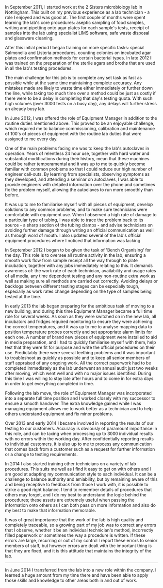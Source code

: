 In September 2011, I started work at the 2 Sisters microbiology lab in
Nottingham. This built on my previous experience as a lab technician - a role I
enjoyed and was good at. The first couple of months were spent learning the
lab's core procedures: aseptic sampling of food samples, writing and pipetting
onto agar plates for each sample's tests, receipt of samples into the lab using
specialist LIMS software, safe waste disposal and glassware cleaning.

After this initial period I began training on more specific tasks: special
Salmonella and Listeria procedures, counting colonies on incubated agar plates
and confirmation methods for certain bacterial types. In late 2012 I was trained
on the preparation of the sterile agars and broths that are used in all the
lab's testing procedures.

The main challenge for this job is to complete any set task as fast as possible
while at the same time maintaining complete accuracy. Any mistakes made are
likely to waste time either immediately or further down the line, while taking
too much time over a method could be just as costly if there were to be a delay
in completing that day's testing quota. With such high volumes (over 3000 tests
on a busy day), any delays will further stress an already busy lab.

In June 2012, I was offered the role of Equipment Manager in addition to the
routine duties mentioned above. This proved to be an enjoyable challenge, which
required me to balance commissioning, calibration and maintenance of 100's of
pieces of equipment with the routine lab duties that were assigned to me every
day.

One of the main problems facing me was to keep the lab's autoclaves in
operation. Years of relentless 24 hour use, together with hard water and
substantial modifications during their history, mean that these machines could
be rather temperamental and it was up to me to quickly become familiar with
common problems so that I could reduce our high number of engineer call-outs. By
learning from specialists, observing symptoms as they developed, and attending a
seminar on autoclaves, I was able to provide engineers with detailed information
over the phone and sometimes fix the problem myself, allowing the autoclaves to
run more smoothly than before.

It was up to me to familiarise myself with all pieces of equipment, develop
solutions to any common problems, and to make sure technicians were comfortable
with equipment use. When I observed a high rate of damage to a particular type
of tubing, I was able to trace the problem back to its source - a sharp section
of the tubing clamps - and advise technicians on avoiding further damage through
writing an official communication as well as through word of mouth. I also
updated several of the lab's official equipment procedures where I noticed that
information was lacking.

In September 2012 I began to be given the task of 'Bench Organising' for the
day. This role is to oversee all routine activity in the lab, ensuring a smooth
work flow from sample receipt all the way through to plate incubation, together
with any jobs immediately relating to this. It demands awareness of: the work
rate of each technician, availability and usage rates of all media, any time
dependent testing and any non-routine extra work as well as making sure all
methods are carried out correctly. Avoiding delays or backlogs between different
testing stages can be especially tough, especially as work rates change
depending on the type of samples being tested at the time.

In early 2013 the lab began preparing for the ambitious task of moving to a new
building, and during this time Equipment Manager became a full time role for
several weeks. As soon as they were switched on in the new lab, all incubators
and fridges required monitoring to ensure they were achieving the correct
temperatures, and it was up to me to analyse mapping data to position
temperature probes correctly and set appropriate alarm limits for each one. A
number of brand new pieces of equipment were installed to aid in media
preparation, and I had to quickly familiarise myself with them, help test that
they were fit for purpose and write the official procedures on their use.
Predictably there were several teething problems and it was important to
troubleshoot as quickly as possible and to keep all senior members of staff
appraised of any ongoing work. All the correct paperwork had to be completed
immediately as the lab underwent an annual audit just two weeks after moving,
which went well and with no major issues identified. During this time I was
willing to stay late after hours and to come in for extra days in order to get
everything completed in time.

Following the lab move, the role of Equipment Manager was incorporated into a
separate full time position and I worked closely with my successor to ensure a
smooth handover. The extra knowledge gained while I was managing equipment
allows me to work better as a technician and to help others understand equipment
and fix minor problems.

Over 2013 and early 2014 I became involved in reporting the results of our
testing to our customers. Accuracy is obviously of paramount importance in this
role, and can be taxing when processing up to 3000 individual results with no
errors within the working day. After confidentially reporting results to
individual customers, it is also up to me to process any communication that
comes back from a customer such as a request for further information or a change
to testing requirements.

In 2014 I also started training other technicians on a variety of lab
procedures. This suits me well as I find it easy to get on with others and I am
good at adapting my communication style to each individual. It can be a
challenge to balance authority and amiability, but by remaining aware of this
and being receptive to feedback from those I work with, it is possible to strike
a good right balance. I tend to remember details of procedures that others
may forget, and I do my best to understand the logic behind the procedures;
these assets are extremely useful when passing the information onto others as I
can both pass on more information and also do my best to make that information
memorable.

It was of great importance that the work of the lab is high quality and
completely traceable, so a growing part of my job was to correct any errors that
I observe, whether it be an individual technician's method, incorrectly filled
paperwork or sometimes the way a procedure is written. If these errors are
large, recurring or out of my control I report these errors to senior members of
staff, but however errors are dealt with the important thing is that they are
fixed, and it is this attitude that maintains the integrity of the lab.

---

In June 2014 I transferred from the lab into a new role within the company. I
learned a huge amount from my time there and have been able to apply those
skills and knowledge to other areas both in and out of work.